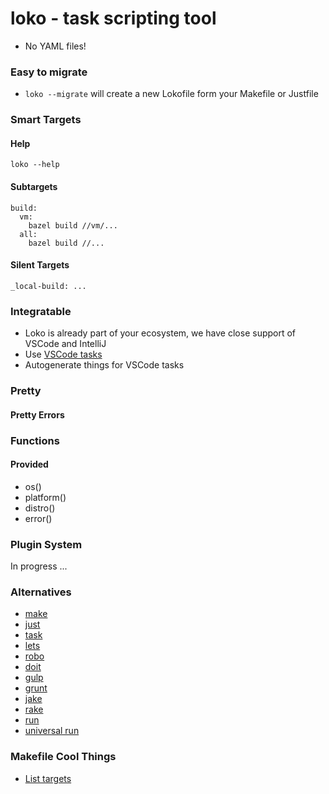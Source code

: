 # loko - task scripting tool

- No YAML files!

### Easy to migrate
- `loko --migrate` will create a new Lokofile form your Makefile or Justfile

### Smart Targets
#### Help
`loko --help`

#### Subtargets
```
build:
  vm:
    bazel build //vm/...
  all:
    bazel build //...
```

#### Silent Targets
`_local-build: ...`


### Integratable
- Loko is already part of your ecosystem, we have close support of VSCode and IntelliJ
- Use [VSCode tasks](https://code.visualstudio.com/docs/editor/tasks)
- Autogenerate things for VSCode tasks

### Pretty
#### Pretty Errors

### Functions
#### Provided
- os()
- platform()
- distro()
- error()

### Plugin System
In progress ...

### Alternatives
- [make](https://www.gnu.org/software/make/)
- [just](https://github.com/casey/just)
- [task](https://github.com/go-task/task)
- [lets](https://lets-cli.org/docs/basic_usage)
- [robo](https://github.com/consolidation/robo)
- [doit](https://github.com/pydoit/doit)
- [gulp](https://github.com/gulpjs/gulp)
- [grunt](https://github.com/gruntjs/grunt)
- [jake](https://github.com/jakejs/jake)
- [rake](https://github.com/ruby/rake)
- [run](https://github.com/DannyBen/runfile)
- [universal run](https://github.com/brickpop/runner-cli)


### Makefile Cool Things
- [List targets](https://stackoverflow.com/questions/4219255/how-do-you-get-the-list-of-targets-in-a-makefile)